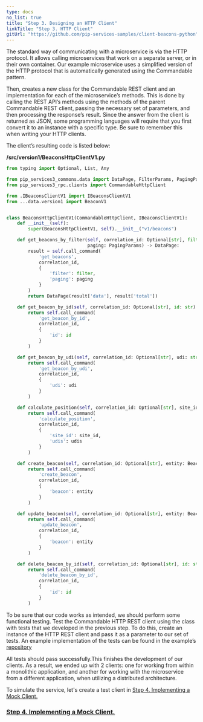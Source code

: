 ```yaml
---
type: docs
no_list: true
title: "Step 3. Designing an HTTP Client"
linkTitle: "Step 3. HTTP Client" 
gitUrl: "https://github.com/pip-services-samples/client-beacons-python"
---
```


The standard way of communicating with a microservice is via the HTTP protocol. It allows calling microservices that work on a separate server, or in their own container. Our example microservice uses a simplified version of the HTTP protocol that is automatically generated using the Commandable pattern.    
    
Then, creates a new class for the Commandable REST client and an implementation for each of the microservice’s methods. This is done by calling the REST API’s methods using the methods of the parent Commandable REST client, passing the necessary set of parameters, and then processing the response’s result. Since the answer from the client is returned as JSON, some programming languages will require that you first convert it to an instance with a specific type. Be sure to remember this when writing your HTTP clients.

The client’s resulting code is listed below:

**/src/version1/BeaconsHttpClientV1.py**

```python
from typing import Optional, List, Any

from pip_services3_commons.data import DataPage, FilterParams, PagingParams
from pip_services3_rpc.clients import CommandableHttpClient

from .IBeaconsClientV1 import IBeaconsClientV1
from ...data.version1 import BeaconV1


class BeaconsHttpClientV1(CommandableHttpClient, IBeaconsClientV1):
    def __init__(self):
        super(BeaconsHttpClientV1, self).__init__("v1/beacons")

    def get_beacons_by_filter(self, correlation_id: Optional[str], filter: FilterParams,
                              paging: PagingParams) -> DataPage:
        result = self.call_command(
            'get_beacons',
            correlation_id,
            {
                'filter': filter,
                'paging': paging
            }
        )
        return DataPage(result['data'], result['total'])

    def get_beacon_by_id(self, correlation_id: Optional[str], id: str) -> dict:
        return self.call_command(
            'get_beacon_by_id',
            correlation_id,
            {
                'id': id
            }
        )

    def get_beacon_by_udi(self, correlation_id: Optional[str], udi: str) -> dict:
        return self.call_command(
            'get_beacon_by_udi',
            correlation_id,
            {
                'udi': udi
            }
        )

    def calculate_position(self, correlation_id: Optional[str], site_id: str, udis: List[str]) -> Any:
        return self.call_command(
            'calculate_position',
            correlation_id,
            {
                'site_id': site_id,
                'udis': udis
            }
        )

    def create_beacon(self, correlation_id: Optional[str], entity: BeaconV1) -> dict:
        return self.call_command(
            'create_beacon',
            correlation_id,
            {
                'beacon': entity
            }
        )

    def update_beacon(self, correlation_id: Optional[str], entity: BeaconV1) -> dict:
        return self.call_command(
            'update_beacon',
            correlation_id,
            {
                'beacon': entity
            }
        )

    def delete_beacon_by_id(self, correlation_id: Optional[str], id: str) -> dict:
        return self.call_command(
            'delete_beacon_by_id',
            correlation_id,
            {
                'id': id
            }
        )

```

To be sure that our code works as intended, we should perform some functional testing. Test the Commandable HTTP REST client using the class with tests that we developed in the previous step. To do this, create an instance of the HTTP REST client and pass it as a parameter to our set of tests.
An example implementation of the tests can be found in the example’s [repository](https://github.com/pip-services-samples/client-beacons-python/blob/master/test/version1/test_BeaconsHttpClient.py)

All tests should pass successfully.This finishes the development of our clients. As a result, we ended up with 2 clients: one for working from within a monolithic application, and another for working with the microservice from a different application, when utilizing a distributed architecture.

To simulate the service, let's create a test client in [Step 4. Implementing a Mock Client.](../step4)


<span class="hide-title-link">

### [Step 4. Implementing a Mock Client.](../step4)

</span>
